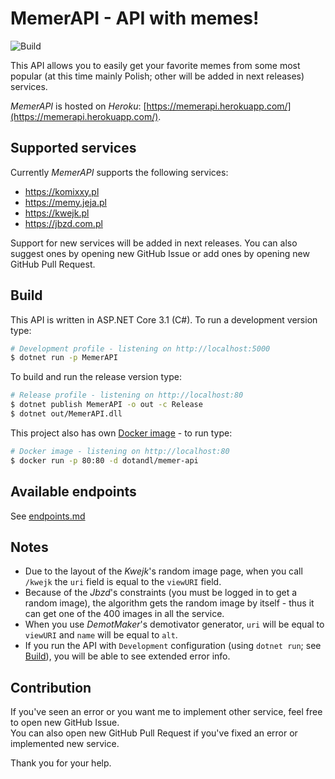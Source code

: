 # MemerAPI - API with memes!

![Build](https://github.com/dotandl/MemerAPI/workflows/Build/badge.svg)

This API allows you to easily get your favorite memes from some most popular
(at this time mainly Polish; other will be added in next releases) services.

_MemerAPI_ is hosted on _Heroku_:
[https://memerapi.herokuapp.com/](https://memerapi.herokuapp.com/).

## Supported services

Currently _MemerAPI_ supports the following services:

- https://komixxy.pl
- https://memy.jeja.pl
- https://kwejk.pl
- https://jbzd.com.pl

Support for new services will be added in next releases. You can also suggest
ones by opening new GitHub Issue or add ones by opening new GitHub Pull Request.

## Build

This API is written in ASP.NET Core 3.1 (C#). To run a development version type:

```sh
# Development profile - listening on http://localhost:5000
$ dotnet run -p MemerAPI
```

To build and run the release version type:

```sh
# Release profile - listening on http://localhost:80
$ dotnet publish MemerAPI -o out -c Release
$ dotnet out/MemerAPI.dll
```

This project also has own
[Docker image](https://hub.docker.com/r/dotandl/memer-api) - to run type:

```sh
# Docker image - listening on http://localhost:80
$ docker run -p 80:80 -d dotandl/memer-api
```

## Available endpoints

See [endpoints.md](docs/endpoints.md)

## Notes

- Due to the layout of the _Kwejk_'s random image page, when you call `/kwejk`
  the `uri` field is equal to the `viewURI` field.
- Because of the _Jbzd_'s constraints (you must be logged in to get a random
  image), the algorithm gets the random image by itself - thus it can get one
  of the 400 images in all the service.
- When you use _DemotMaker_'s demotivator generator, `uri` will be equal to
  `viewURI` and `name` will be equal to `alt`.
- If you run the API with `Development` configuration (using `dotnet run`; see
  [Build](#Build)), you will be able to see extended error info.

## Contribution

If you've seen an error or you want me to implement other service, feel free to
open new GitHub Issue.  
You can also open new GitHub Pull Request if you've fixed an error or
implemented new service.

Thank you for your help.
